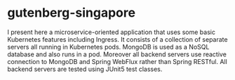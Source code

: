 # gutenberg-singapore
I present here a microservice-oriented application that uses some basic Kubernetes features including Ingress. It consists of a collection of separate servers all running in Kubernetes pods. MongoDB is used as a NoSQL database and also runs in a pod. Moreover all backend servers use reactive connection to MongoDB and Spring WebFlux rather than Spring RESTful. All backend servers are tested using JUnit5 test classes.
